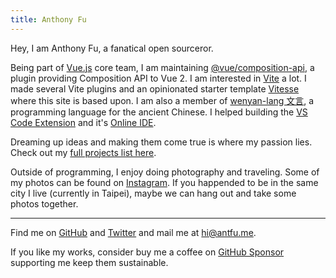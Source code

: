 ```yaml
---
title: Anthony Fu
---
```


Hey, I am Anthony Fu, a fanatical open sourceror.

Being part of [Vue.js](https://vuejs.org/) core team, I am maintaining [@vue/composition-api](https://github.com/vuejs/composition-api), a plugin providing Composition API to Vue 2. I am interested in [Vite](http://vitejs.dev/) a lot. I made several Vite plugins and an opinionated starter template [Vitesse](https://github.com/antfu/vitesse) where this site is based upon. I am also a member of [wenyan-lang 文言](https://wy-lang.org/), a programming language for the ancient Chinese. I helped building the [VS Code Extension](https://github.com/antfu/wenyan-lang-vscode) and it's [Online IDE](https://ide.wy-lang.org/).

Dreaming up ideas and making them come true is where my passion lies. Check out my [full projects list here](https://antfu.me/projects).

Outside of programming, I enjoy doing photography and traveling. Some of my photos can be found on [Instagram](https://www.instagram.com/antfu7). If you happended to be in the same city I live (currently in Taipei), maybe we can hang out and take some photos together.

***

Find me on [GitHub](https://github.com/antfu) and [Twitter](https://www.twitter.com/antfu7) and mail me at [hi@antfu.me](mailto:hi@antfu.me).

If you like my works, consider buy me a coffee on [GitHub Sponsor](https://github.com/sponsors/antfu) supporting me keep them sustainable.
